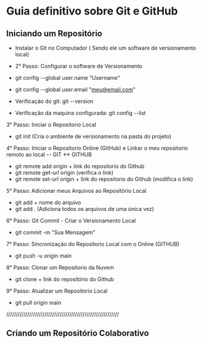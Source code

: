# Guia definitivo sobre Git e GitHub

## Iniciando um Repositório

- Instalar o Git no Computador ( Sendo ele um software de versionamento local)

- 2° Passo: Configurar o software de Versionamento

- git config --global user.name "Username"
- git config --global user.email "meu@email.com"
- Verificação do git: git --version
- Verificação da maquina configurada: git config --list

3° Passo: Iniciar o Repositorio Local

- git init (Cria o ambiente de versionamento na pasta do projeto)

4° Passo: Iniciar o Repositorio Online (GitHub) e Linkar o meu repositorio remoto ao local -- GIT <-> GITHUB

- git remote add origin + link do repositorio do Github
- git remote get-url origin (verifica o link)
- git remote set-url origin + link do repositorio do Github (modifica o link)

5° Passo: Adicionar meus Arquivos ao Repositório Local
- git add + nome do arquivo
- git add . (Adiciona todos os arquivos de uma única vez)

6° Passo: Git Commit - Criar o Versionamento Local
- git commit -m "Sua Mensagem"

7° Passo: Sincronização do Repositorio Local com o  Online (GITHUB)
- git push -u origin main

8° Passo: Clonar um Repositorio da Nuvem
- git clone + link do repositório do Github

9° Passo: Atualizar um Repositorio Local
- git pull origin main

///////////////////////////////////////////////////////////

## Criando um Repositório Colaborativo